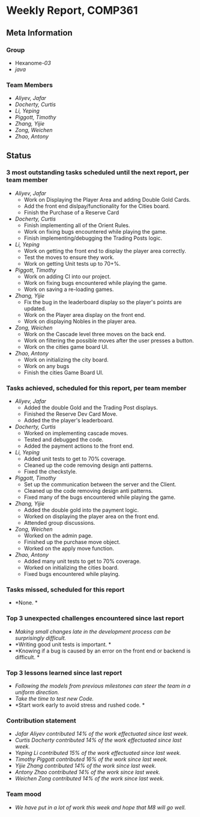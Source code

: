 # Weekly Report, COMP361

## Meta Information

### Group

* Hexanome-*03*
* *java*

### Team Members

* *Aliyev, Jafar*
* *Docherty, Curtis*
* *Li, Yeping*
* *Piggott, Timothy*
* *Zhang, Yijie*
* *Zong, Weichen*
* *Zhao, Antony*

## Status

### 3 most outstanding tasks scheduled until the next report, per team member

* *Aliyev, Jafar*
    * Work on Displaying the Player Area and adding Double Gold Cards.
    * Add the front end dislpay/functionality for the Cities board.
    * Finish the Purchase of a Reserve Card
* *Docherty, Curtis*
    * Finish implementing all of the Orient Rules.
    * Work on fixing bugs encountered while playing the game.
    * Finish implementing/debugging the Trading Posts logic.
* *Li, Yeping*
    * Work on getting the front end to display the player area correctly.
    * Test the moves to ensure they work.
    * Work on getting Unit tests up to 70+%.
* *Piggott, Timothy*
    * Work on adding CI into our project.
    * Work on fixing bugs encountered while playing the game.
    * Work on saving a re-loading games.
* *Zhang, Yijie*
    * Fix the bug in the leaderboard display so the player's points are updated.
    * Work on the Player area display on the front end.
    * Work on displaying Nobles in the player area.
* *Zong, Weichen*
    * Work on the Cascade level three moves on the back end.
    * Work on filtering the possible moves after the user presses a button.
    * Work on the cities game board UI.
* *Zhao, Antony*
    * Work on initializing the city board.
    * Work on any bugs
    * Finish the cities Game Board UI.

### Tasks achieved, scheduled for this report, per team member
* *Aliyev, Jafar*
    * Added the double Gold and the Trading Post displays. 
    * Finished the Reserve Dev Card Move.
    * Added the the player's leaderboard.
* *Docherty, Curtis*
    * Worked on implementing cascade moves. 
    * Tested and debugged the code.
    * Added the payment actions to the front end.
* *Li, Yeping*
    * Added unit tests to get to 70% coverage. 
    * Cleaned up the code removing design anti patterns. 
    * Fixed the checkstyle.
* *Piggott, Timothy*
    * Set up the communication between the server and the Client.
    * Cleaned up the code removing design anti patterns.
    * Fixed many of the bugs encountered while playing the game. 
* *Zhang, Yijie*
    * Added the double gold into the payment logic. 
    * Worked on displaying the player area on the front end.
    * Attended group discussions.
* *Zong, Weichen*
    * Worked on the admin page. 
    * Finished up the purchase move object.
    * Worked on the apply move function.
* *Zhao, Antony*
    * Added many unit tests to get to 70% coverage.
    * Worked on initializing the cities board.
    * Fixed bugs encountered while playing. 
### Tasks missed, scheduled for this report

* *None. *

### Top 3 unexpected challenges encountered since last report

* *Making small changes late in the development process can be surprisingly difficult.*
* *Writing good unit tests is important. *
* *Knowing if a bug is caused by an error on the front end or backend is difficult. *

### Top 3 lessons learned since last report

* *Following the models from previous milestones can steer the team in a uniform direction.*
* *Take the time to test new Code.*
* *Start work early to avoid stress and rushed code. *

### Contribution statement

* *Jafar Aliyev contributed 14% of the work effectuated since last week.*
* *Curtis Docherty contributed 14% of the work effectuated since last week.*
* *Yeping Li contributed 15% of the work effectuated since last week.*
* *Timothy Piggott contributed 16% of the work since last week.*
* *Yijie Zhang contributed 14% of the work since last week.*
* *Antony Zhao contributed 14% of the work since last week.*
* *Weichen Zong contributed 14% of the work since last week.*

### Team mood

* *We have put in a lot of work this week and hope that M8 will go well.*
